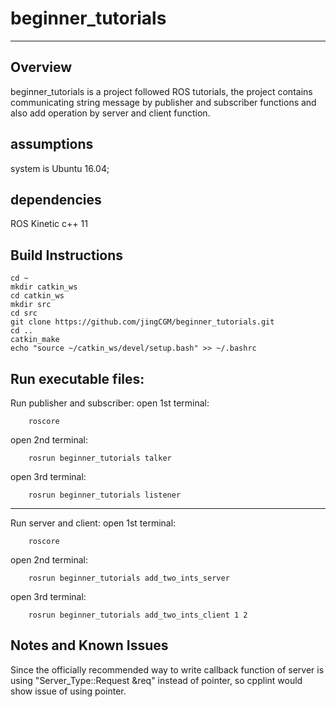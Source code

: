 # beginner_tutorials

---
## Overview
beginner_tutorials is a project followed ROS tutorials, the project contains communicating string message by publisher and subscriber functions and also add operation by server and client function.

## assumptions
system is Ubuntu 16.04;

## dependencies
ROS Kinetic
c++ 11

## Build Instructions
```
cd ~
mkdir catkin_ws
cd catkin_ws
mkdir src
cd src
git clone https://github.com/jingCGM/beginner_tutorials.git
cd ..
catkin_make
echo "source ~/catkin_ws/devel/setup.bash" >> ~/.bashrc
```

## Run executable files:


Run publisher and subscriber:
open 1st terminal:
```
	roscore
```
open 2nd terminal:
```
	rosrun beginner_tutorials talker 
```
open 3rd terminal:
```
	rosrun beginner_tutorials listener
```
---
Run server and client:
open 1st terminal:
```
	roscore
```
open 2nd terminal:
```
	rosrun beginner_tutorials add_two_ints_server 
```
open 3rd terminal:
```
	rosrun beginner_tutorials add_two_ints_client 1 2
```


## Notes and Known Issues
Since the officially recommended way to write callback function of server is using "Server_Type::Request  &req" instead of pointer, so cpplint would show issue of using pointer.